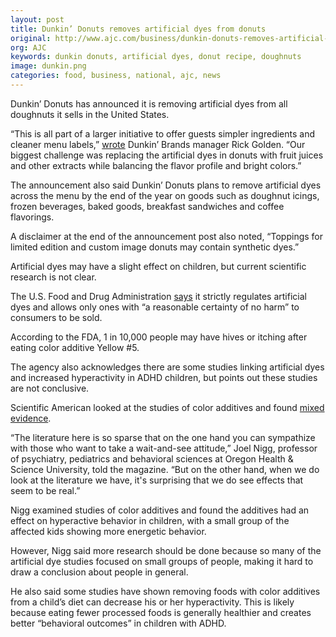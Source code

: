 ```yaml
---
layout: post
title: Dunkin’ Donuts removes artificial dyes from donuts
original: http://www.ajc.com/business/dunkin-donuts-removes-artificial-dyes-from-donuts-sells-the/FPu6xwA8UcnXNeNgcaZcxI/
org: AJC
keywords: dunkin donuts, artificial dyes, donut recipe, doughnuts
image: dunkin.png
categories: food, business, national, ajc, news
---
```


Dunkin’ Donuts has announced it is removing artificial dyes from all doughnuts it sells in the United States.

<!--break-->

“This is all part of a larger initiative to offer guests simpler ingredients and cleaner menu labels,” [wrote](https://news.dunkindonuts.com/blog/dunkin-donuts-removes-artificial-dyes-from-all-donuts) Dunkin’ Brands manager Rick Golden. “Our biggest challenge was replacing the artificial dyes in donuts with fruit juices and other extracts while balancing the flavor profile and bright colors.”

The announcement also said Dunkin’ Donuts plans to remove artificial dyes across the menu by the end of the year on goods such as doughnut icings, frozen beverages, baked goods, breakfast sandwiches and coffee flavorings. 

A disclaimer at the end of the announcement post also noted, “Toppings for limited edition and custom image donuts may contain synthetic dyes.”

Artificial dyes may have a slight effect on children, but current scientific research is not clear. 

The U.S. Food and Drug Administration [says](https://www.foodsafety.gov/blog/color_additives.html) it strictly regulates artificial dyes and allows only ones with “a reasonable certainty of no harm” to consumers to be sold. 

According to the FDA, 1 in 10,000 people may have hives or itching after eating color additive Yellow #5. 

The agency also acknowledges there are some studies linking artificial dyes and increased hyperactivity in ADHD children, but points out these studies are not conclusive.

Scientific American looked at the studies of color additives and found [mixed evidence](https://www.scientificamerican.com/article/does-artificial-food-coloring-contribute-to-adhd-in-children/).

“The literature here is so sparse that on the one hand you can sympathize with those who want to take a wait-and-see attitude,” Joel Nigg, professor of psychiatry, pediatrics and behavioral sciences at Oregon Health & Science University, told the magazine. “But on the other hand, when we do look at the literature we have, it's surprising that we do see effects that seem to be real.”

Nigg examined studies of color additives and found the additives had an effect on hyperactive behavior in children, with a small group of the affected kids showing more energetic behavior. 

However, Nigg said more research should be done because so many of the artificial dye studies focused on small groups of people, making it hard to draw a conclusion about people in general. 

He also said some studies have shown removing foods with color additives from a child’s diet can decrease his or her hyperactivity. This is likely because eating fewer processed foods is generally healthier and creates better “behavioral outcomes” in children with ADHD.